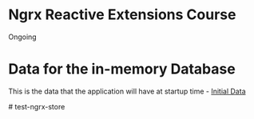 
# Ngrx Reactive Extensions Course

Ongoing


# Data for the in-memory Database

This is the data that the application will have at startup time - [Initial Data](https://raw.githubusercontent.com/angular-university/ngrx-course/backup/src/server/db/db-data.ts)


#   t e s t - n g r x - s t o r e  
 